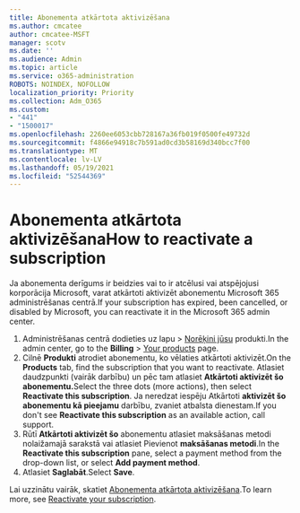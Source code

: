 ```yaml
---
title: Abonementa atkārtota aktivizēšana
ms.author: cmcatee
author: cmcatee-MSFT
manager: scotv
ms.date: ''
ms.audience: Admin
ms.topic: article
ms.service: o365-administration
ROBOTS: NOINDEX, NOFOLLOW
localization_priority: Priority
ms.collection: Adm_O365
ms.custom:
- "441"
- "1500017"
ms.openlocfilehash: 2260ee6053cbb728167a36fb019f0500fe49732d
ms.sourcegitcommit: f4866e94918c7b591ad0cd3b58169d340bcc7f00
ms.translationtype: MT
ms.contentlocale: lv-LV
ms.lasthandoff: 05/19/2021
ms.locfileid: "52544369"
---
```

# <a name="how-to-reactivate-a-subscription"></a><span data-ttu-id="d96ad-102">Abonementa atkārtota aktivizēšana</span><span class="sxs-lookup"><span data-stu-id="d96ad-102">How to reactivate a subscription</span></span>

<span data-ttu-id="d96ad-103">Ja abonementa derīgums ir beidzies vai to ir atcēlusi vai atspējojusi korporācija Microsoft, varat atkārtoti aktivizēt abonementu Microsoft 365 administrēšanas centrā.</span><span class="sxs-lookup"><span data-stu-id="d96ad-103">If your subscription has expired, been cancelled, or disabled by Microsoft, you can reactivate it in the Microsoft 365 admin center.</span></span>
  
1. <span data-ttu-id="d96ad-104">Administrēšanas centrā dodieties  uz lapu \> [Norēķini jūsu](https://go.microsoft.com/fwlink/p/?linkid=842054) produkti.</span><span class="sxs-lookup"><span data-stu-id="d96ad-104">In the admin center, go to the **Billing** \> [Your products](https://go.microsoft.com/fwlink/p/?linkid=842054) page.</span></span>
2. <span data-ttu-id="d96ad-105">Cilnē **Produkti** atrodiet abonementu, ko vēlaties atkārtoti aktivizēt.</span><span class="sxs-lookup"><span data-stu-id="d96ad-105">On the **Products** tab, find the subscription that you want to reactivate.</span></span> <span data-ttu-id="d96ad-106">Atlasiet daudzpunkti (vairāk darbību) un pēc tam atlasiet **Atkārtoti aktivizēt šo abonementu.**</span><span class="sxs-lookup"><span data-stu-id="d96ad-106">Select the three dots (more actions), then select **Reactivate this subscription**.</span></span>
    <span data-ttu-id="d96ad-107">Ja neredzat iespēju Atkārtoti **aktivizēt šo abonementu kā pieejamu** darbību, zvaniet atbalsta dienestam.</span><span class="sxs-lookup"><span data-stu-id="d96ad-107">If you don't see **Reactivate this subscription** as an available action, call support.</span></span>
3. <span data-ttu-id="d96ad-108">Rūtī **Atkārtoti aktivizēt šo** abonementu atlasiet maksāšanas metodi nolaižamajā sarakstā vai atlasiet Pievienot **maksāšanas metodi**.</span><span class="sxs-lookup"><span data-stu-id="d96ad-108">In the **Reactivate this subscription** pane, select a payment method from the drop-down list, or select **Add payment method**.</span></span>
4. <span data-ttu-id="d96ad-109">Atlasiet **Saglabāt**.</span><span class="sxs-lookup"><span data-stu-id="d96ad-109">Select **Save**.</span></span>

<span data-ttu-id="d96ad-110">Lai uzzinātu vairāk, skatiet [Abonementa atkārtota aktivizēšana](/microsoft-365/commerce/subscriptions/reactivate-your-subscription).</span><span class="sxs-lookup"><span data-stu-id="d96ad-110">To learn more, see [Reactivate your subscription](/microsoft-365/commerce/subscriptions/reactivate-your-subscription).</span></span>